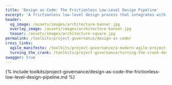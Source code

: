 ```yaml
---
title: 'Design as Code: The Frictionless Low-Level Design Pipeline'
excerpt: 'A frictionless low-level design process that integrates with your dev cycle and puts design artifacts at a peer level with the rest of your codebase.'
header:
  og_image: /assets/images/architecture-banner.jpg
  overlay_image: /assets/images/architecture-banner.jpg
  teaser: /assets/images/architecture-square.jpg
permalink: /toolkits/project-governance/design-as-code/
cross_links:
  agile_manifesto: /toolkits/project-governance/a-modern-agile-project-manifesto
  turning_the_crank: /toolkits/project-governance/turning-the-crank-design-as-a-mechanical-process
swagger: true
---
```


{% include toolkits/project-governance/design-as-code-the-frictionless-low-level-design-pipeline.md %}
